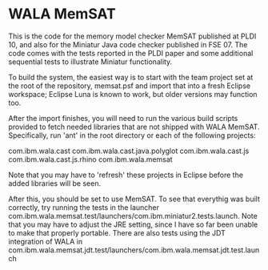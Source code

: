 WALA MemSAT
===========

 This is the code for the memory model checker MemSAT published at PLDI 10, and also for the Miniatur Java code checker published in FSE 07.  The code comes with the tests reported in the PLDI paper and some additional sequential tests to illustrate Miniatur functionality.

 To build the system, the easiest way is to start with the team project set at the root of the repository, memsat.psf and import that into a fresh Eclipse workspace; Eclipse Luna is known to work, but older versions may function too.

 After the import finishes, you will need to run the various build scripts provided to fetch needed libraries that are not shipped with WALA MemSAT.  Specifically, run 'ant' in the root directory or each of the following projects:

com.ibm.wala.cast
com.ibm.wala.cast.java.polyglot
com.ibm.wala.cast.js
com.ibm.wala.cast.js.rhino
com.ibm.wala.memsat

 Note that you may have to 'refresh' these projects in Eclipse before the added libraries will be seen.

 After this, you should be set to use MemSAT.  To see that everythig was built correctly, try running the tests in the launcher com.ibm.wala.memsat.test/launchers/com.ibm.miniatur2.tests.launch.  Note that you may have to adjust the JRE setting, since I have so far been unable to make that properly portable.  There are also tests using the JDT integration of WALA in com.ibm.wala.memsat.jdt.test/launchers/com.ibm.wala.memsat.jdt.test.launch
 

